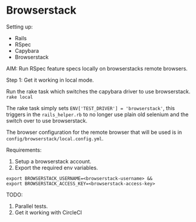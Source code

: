 # Browserstack
Setting up: 
* Rails
* RSpec
* Capybara
* Browserstack

AIM: Run RSpec feature specs locally on browserstacks remote browsers.

Step 1: Get it working in local mode.

Run the rake task which switches the capybara driver to use browserstack.
`rake local`

The rake task simply sets `ENV['TEST_DRIVER'] = 'browserstack'`, this triggers in the `rails_helper.rb` to no longer use plain old selenium and the switch over to use browserstack.

The browser configuration for the remote browser that will be used is in `config/browserstack/local.config.yml`.


Requirements:

1. Setup a browserstack account.
2. Export the required env variables.
```
export BROWSERSTACK_USERNAME=<browserstack-username> &&
export BROWSERSTACK_ACCESS_KEY=<browserstack-access-key>
```

TODO:
1. Parallel tests.
2. Get it working with CircleCI
